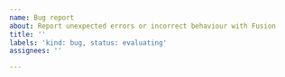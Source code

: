 ```yaml
---
name: Bug report
about: Report unexpected errors or incorrect behaviour with Fusion
title: ''
labels: 'kind: bug, status: evaluating'
assignees: ''

---
```




